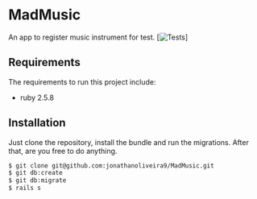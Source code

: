 # MadMusic
An app to register music instrument for test.
[![Tests](https://github.com/jonathanoliveira9/MadMusic/workflows/CI/badge.svg)]

## Requirements

The requirements to run this project include:
* ruby 2.5.8

## Installation

Just clone the repository, install the bundle and run the migrations. After that, are you free to do anything.
``` bash
$ git clone git@github.com:jonathanoliveira9/MadMusic.git
$ git db:create
$ git db:migrate
$ rails s
